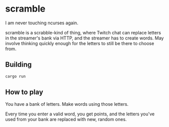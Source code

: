 # scramble

I am never touching ncurses again.

scramble is a scrabble-kind of thing, where Twitch chat can replace letters in the streamer's bank via HTTP, and the streamer has to create words. May involve thinking quickly enough for the letters to still be there to choose from.

## Building

```sh
cargo run
```

## How to play

You have a bank of letters. Make words using those letters.

Every time you enter a valid word, you get points, and the letters you've used from your bank are replaced with new, random ones.
